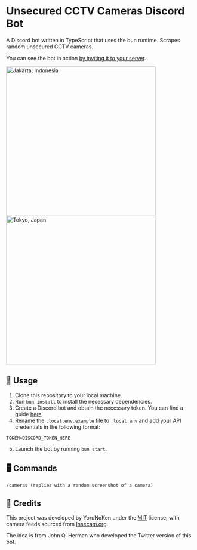 # Unsecured CCTV Cameras Discord Bot

A Discord bot written in TypeScript that uses the bun runtime. Scrapes random unsecured CCTV cameras.

You can see the bot in action [by inviting it to your server](https://google.com).

<img src="https://cdn.discordapp.com/attachments/1158385900972163174/1158412960184680478/986197.jpg?ex=651c27a3" alt="Jakarta, Indonesia" width="400"/> <img src="https://cdn.discordapp.com/attachments/1158385900972163174/1158416609157849238/876545.jpg" alt="Tokyo, Japan" width="400">
## 🚀 Usage

1. Clone this repository to your local machine.
2. Run `bun install` to install the necessary dependencies.
3. Create a Discord bot and obtain the necessary token. You can find a guide [here](https://discord.com/build/app-developers).
4. Rename the `.local.env.example` file to `.local.env` and add your API credentials in the following format:

```env
TOKEN=DISCORD_TOKEN_HERE
```

5. Launch the bot by running `bun start`.

## 🖥️ Commands 

```env
/cameras (replies with a random screenshot of a camera)
```

## 🙌 Credits

This project was developed by YoruNoKen under the [MIT](https://choosealicense.com/licenses/mit/) license, with camera feeds sourced from [Insecam.org](http://www.insecam.org/static/sitemap.xml).

The idea is from John Q. Herman who developed the Twitter version of this bot.